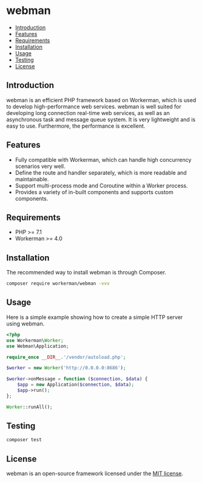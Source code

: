 # webman

- [Introduction](#introduction)
- [Features](#features)
- [Requirements](#requirements)
- [Installation](#installation)
- [Usage](#usage)
- [Testing](#testing)
- [License](#license)

## Introduction

webman is an efficient PHP framework based on Workerman, which is used to develop high-performance web services. webman is well suited for developing long connection real-time web services, as well as an asynchronous task and message queue system.
It is very lightweight and is easy to use. Furthermore, the performance is excellent.

## Features

- Fully compatible with Workerman, which can handle high concurrency scenarios very well.
- Define the route and handler separately, which is more readable and maintainable.
- Support multi-process mode and Coroutine within a Worker process.
- Provides a variety of in-built components and supports custom components.

## Requirements

- PHP >= 7.1
- Workerman >= 4.0

## Installation

The recommended way to install webman is through Composer.

```sh
composer require workerman/webman -vvv
```

## Usage

Here is a simple example showing how to create a simple HTTP server using webman.

```php
<?php
use Workerman\Worker;
use Webman\Application;

require_once __DIR__.'/vendor/autoload.php';

$worker = new Worker('http://0.0.0.0:8686');

$worker->onMessage = function ($connection, $data) {
    $app = new Application($connection, $data);
    $app->run();
};

Worker::runAll();
```

## Testing

```sh
composer test
```

## License

webman is an open-source framework licensed under the [MIT license](https://opensource.org/licenses/MIT).
